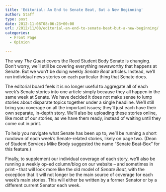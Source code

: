 ```yaml
---
title: 'Editorial: An End to Senate Beat, But a New Beginning'
author: Staff
type: post
date: 2012-11-08T08:06:23+00:00
url: /2012/11/08/editorial-an-end-to-senate-beat-but-a-new-beginning/
categories:
  - Front Page
  - Opinion

---
```

The way _The_ _Quest_ covers the Reed Student Body Senate is changing. Don&#8217;t worry, we&#8217;ll still be covering everything newsworthy that happens at Senate. But we won&#8217;t be doing weekly _Senate Beat_ articles. Instead, we&#8217;ll run individual news stories on each particular thing that Senate does.

The editorial board feels it is no longer useful to aggregate all of each week&#8217;s Senate stories into one article simply because they all happen in the same week at Senate. We have decided it does not make sense to lump stories about disparate topics together under a single headline. We&#8217;ll still bring you coverage on all the important issues; they&#8217;ll just each have their own separate, in-depth story. We&#8217;ll also be uploading these stories online, like most of our stories, as we have them ready, instead of waiting until they come out in print.

To help you navigate what Senate has been up to, we&#8217;ll be running a short rundown of each week&#8217;s Senate-related stories, likely on page two. (Dean of Student Services Mike Brody suggested the name “Senate Beat-Box” for this feature.)

Finally, to supplement our individual coverage of each story, we&#8217;ll also be running a weekly op-ed column/blog on our website – and sometimes in print – that will look more like the old model of _Senate Beat,_ with the exception that it will not longer be the main source of coverage for each week&#8217;s main stories. This will either be written by a former Senator or by a different current Senator each week.